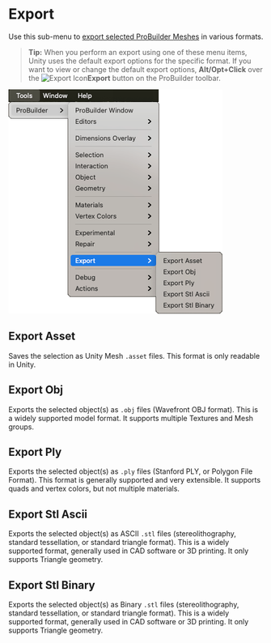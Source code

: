 # Export

Use this sub-menu to [export selected ProBuilder Meshes](workflow-exporting.md) in various formats. 

> **Tip:** When you perform an export using one of these menu items, Unity uses the default export options for the specific format. If you want to view or change the default export options, **Alt/Opt+Click** over the ![Export Icon](images/icons/Object_Export.png)**Export** button on the ProBuilder toolbar.

![Tools > ProBuilder > Export menu](images/menu-export.png)

## Export Asset

Saves the selection as Unity Mesh `.asset` files. This format is only readable in Unity.

## Export Obj

Exports the selected object(s) as `.obj` files (Wavefront OBJ format). This is a widely supported model format. It supports multiple Textures and Mesh groups.

## Export Ply

Exports the selected object(s) as `.ply` files (Stanford PLY, or Polygon File Format). This format is generally supported and very extensible. It supports quads and vertex colors, but not multiple materials.

## Export Stl Ascii

Exports the selected object(s) as ASCII `.stl` files (stereolithography, standard tessellation, or standard triangle format). This is a widely supported format, generally used in CAD software or 3D printing. It only supports Triangle geometry.

## Export Stl Binary

Exports the selected object(s) as Binary `.stl` files (stereolithography, standard tessellation, or standard triangle format). This is a widely supported format, generally used in CAD software or 3D printing. It only supports Triangle geometry.

